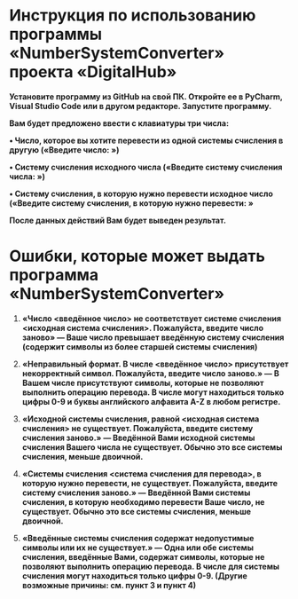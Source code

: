 **Инструкция по использованию программы «NumberSystemConverter» проекта «DigitalHub»**
=========

**Установите программу из GitHub на свой ПК. Откройте ее в PyCharm, Visual Studio Code или в другом редакторе. Запустите программу.**

**Вам будет предложено ввести с клавиатуры три числа:**

**•    Число, которое вы хотите перевести из одной системы счисления в другую («Введите число: »)**

**•    Систему счисления исходного числа («Введите систему счисления числа: »)**

**•    Систему счисления, в которую нужно перевести исходное число («Введите систему счисления, в которую нужно перевести: »**

**После данных действий Вам будет выведен результат.**

**Ошибки, которые может выдать программа «NumberSystemConverter»**
=========

1. **«Число <введённое число> не соответствует системе счисления <исходная система счисления>. Пожалуйста, введите число заново» — Ваше число превышает введённую систему счисления (содержит символы из более старшей системы счисления)**

2. **«Неправильный формат. В числе <введённое число> присутствует некорректный символ. Пожалуйста, введите число заново.» — В Вашем числе присутствуют символы, которые не позволяют выполнить операцию перевода. В числе могут находиться только цифры 0-9 и буквы английского алфавита A-Z в любом регистре.**
 
3. **«Исходной системы счисления, равной <исходная система счисления> не существует. Пожалуйста, введите систему счисления заново.» — Введённой Вами исходной системы счисления Вашего числа не существует. Обычно это все системы счисления, меньше двоичной.**
   
4. **«Системы счисления <система счисления для перевода>, в которую нужно перевести, не существует. Пожалуйста, введите систему счисления заново.» — Введённой Вами системы счисления, в которую необходимо перевести Ваше число, не существует. Обычно это все системы счисления, меньше двоичной.**
   
5. **«Введённые системы счисления содержат недопустимые символы или их не существует.» — Одна или обе системы счисления, введённые Вами, содержат символы, которые не позволяют выполнить операцию перевода. В числе для системы счисления могут находиться только цифры 0-9. (Другие возможные причины: см. пункт 3 и пункт 4)**
